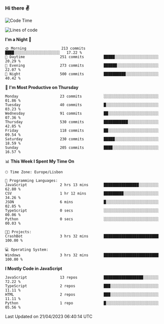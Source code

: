 ### Hi there :v:

<!--
**eusebioaddsilva/eusebioaddsilva** is a ✨ _special_ ✨ repository because its `README.md` (this file) appears on your GitHub profile.

<!--START_SECTION:waka-->
![Code Time](http://img.shields.io/badge/Code%20Time-39%20hrs%204%20mins-blue)

![Lines of code](https://img.shields.io/badge/From%20Hello%20World%20I%27ve%20Written-3.2%20million%20lines%20of%20code-blue)

**I'm a Night 🦉** 

```text
🌞 Morning                213 commits         ████░░░░░░░░░░░░░░░░░░░░░   17.22 % 
🌆 Daytime                251 commits         █████░░░░░░░░░░░░░░░░░░░░   20.29 % 
🌃 Evening                273 commits         ██████░░░░░░░░░░░░░░░░░░░   22.07 % 
🌙 Night                  500 commits         ██████████░░░░░░░░░░░░░░░   40.42 % 
```
📅 **I'm Most Productive on Thursday** 

```text
Monday                   23 commits          ░░░░░░░░░░░░░░░░░░░░░░░░░   01.86 % 
Tuesday                  40 commits          █░░░░░░░░░░░░░░░░░░░░░░░░   03.23 % 
Wednesday                91 commits          ██░░░░░░░░░░░░░░░░░░░░░░░   07.36 % 
Thursday                 530 commits         ███████████░░░░░░░░░░░░░░   42.85 % 
Friday                   118 commits         ██░░░░░░░░░░░░░░░░░░░░░░░   09.54 % 
Saturday                 230 commits         █████░░░░░░░░░░░░░░░░░░░░   18.59 % 
Sunday                   205 commits         ████░░░░░░░░░░░░░░░░░░░░░   16.57 % 
```


📊 **This Week I Spent My Time On** 

```text
🕑︎ Time Zone: Europe/Lisbon

💬 Programming Languages: 
JavaScript               2 hrs 13 mins       ████████████████░░░░░░░░░   62.80 % 
CSV                      1 hr 12 mins        █████████░░░░░░░░░░░░░░░░   34.26 % 
JSON                     6 mins              █░░░░░░░░░░░░░░░░░░░░░░░░   02.85 % 
TypeScript               0 secs              ░░░░░░░░░░░░░░░░░░░░░░░░░   00.06 % 
Python                   0 secs              ░░░░░░░░░░░░░░░░░░░░░░░░░   00.03 % 

🐱‍💻 Projects: 
CrashBot                 3 hrs 32 mins       █████████████████████████   100.00 % 

💻 Operating System: 
Windows                  3 hrs 32 mins       █████████████████████████   100.00 % 
```

**I Mostly Code in JavaScript** 

```text
JavaScript               13 repos            ██████████████████░░░░░░░   72.22 % 
TypeScript               2 repos             ███░░░░░░░░░░░░░░░░░░░░░░   11.11 % 
HTML                     2 repos             ███░░░░░░░░░░░░░░░░░░░░░░   11.11 % 
Python                   1 repo              █░░░░░░░░░░░░░░░░░░░░░░░░   05.56 % 
```




 Last Updated on 21/04/2023 06:40:14 UTC
<!--END_SECTION:waka-->
